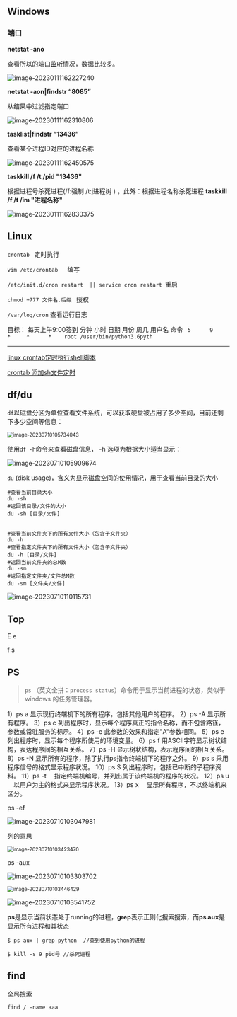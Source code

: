 ## Windows

### 端口

**netstat -ano**

查看所以的端口[监听](https://so.csdn.net/so/search?q=监听&spm=1001.2101.3001.7020)情况，数据比较多。

![image-20230111162227240](http://mk-images.tagao.top/img/image-20230111162227240.png?imageslim)

**netstat -aon|findstr “8085”**

从结果中过滤指定端口 

![image-20230111162310806](http://mk-images.tagao.top/img/image-20230111162310806.png?imageslim)

**tasklist|findstr “13436”**

查看某个进程ID对应的进程名称

![image-20230111162450575](http://mk-images.tagao.top/img/image-20230111162450575.png?imageslim)



**taskkill /f /t /pid "13436"**

根据进程号杀死进程(/f:强制 /t:j进程树 )  ，此外：根据进程名称杀死进程 **taskkill /f /t /im "进程名称"**

![image-20230111162830375](http://mk-images.tagao.top/img/image-20230111162830375.png?imageslim)









## Linux



`crontab `   定时执行

`vim /etc/crontab   `编写

`/etc/init.d/cron restart  || service cron restart `重启

`chmod +777 文件名.后缀 `   授权

`/var/log/cron` 查看运行日志

目标： 每天上午9:00签到
分钟 小时 日期  月份 周几 用户名 命令
` 5      9       *     *      *    root /user/bin/python3.6pyth`

****

[linux crontab定时执行shell脚本](https://www.cnblogs.com/chen-lhx/p/5996781.html)

[crontab 添加sh文件定时](https://www.cnblogs.com/fenglan/p/5917593.html)



## df/du

`df`以磁盘分区为单位查看文件系统，可以获取硬盘被占用了多少空间，目前还剩下多少空间等信息：

<img src="http://mk-images.tagao.top/img/image-20230710105734043.png?imageslim" alt="image-20230710105734043" style="zoom:80%;" />

使用`df -h`命令来查看磁盘信息， -h 选项为根据大小适当显示：

![image-20230710105909674](http://mk-images.tagao.top/img/image-20230710105909674.png?imageslim)



`du` (disk usage)，含义为显示磁盘空间的使用情况，用于查看当前目录的大小

```shell
#查看当前目录大小
du -sh
#返回该目录/文件的大小
du -sh [目录/文件]


#查看当前文件夹下的所有文件大小（包含子文件夹）
du -h
#查看指定文件夹下的所有文件大小（包含子文件夹）
du -h [目录/文件]
#返回当前文件夹的总M数
du -sm
#返回指定文件夹/文件总M数
du -sm [文件夹/文件]
```



![image-20230710110115731](http://mk-images.tagao.top/img/image-20230710110115731.png?imageslim)





## Top

E e

f s





## PS

> `ps` （英文全拼：`process status`）命令用于显示当前进程的状态，类似于 windows 的任务管理器。

1）ps a 显示现行终端机下的所有程序，包括其他用户的程序。
2）ps -A 显示所有程序。 
3）ps c 列出程序时，显示每个程序真正的指令名称，而不包含路径，参数或常驻服务的标示。 
4）ps -e 此参数的效果和指定"A"参数相同。 
5）ps e 列出程序时，显示每个程序所使用的环境变量。 
6）ps f 用ASCII字符显示树状结构，表达程序间的相互关系。 
7）ps -H 显示树状结构，表示程序间的相互关系。 
8）ps -N 显示所有的程序，除了执行ps指令终端机下的程序之外。 
9）ps s 采用程序信号的格式显示程序状况。 
10）ps S 列出程序时，包括已中断的子程序资料。 
11）ps -t 　指定终端机编号，并列出属于该终端机的程序的状况。 
12）ps u 　以用户为主的格式来显示程序状况。 
13）ps x 　显示所有程序，不以终端机来区分。





ps -ef

![image-20230710103047981](http://mk-images.tagao.top/img/image-20230710103047981.png?imageslim)

列的意思

<img src="http://mk-images.tagao.top/img/image-20230710103423470.png?imageslim" alt="image-20230710103423470" style="zoom: 80%;" />



ps -aux

![image-20230710103303702](http://mk-images.tagao.top/img/image-20230710103303702.png?imageslim)

<img src="http://mk-images.tagao.top/img/image-20230710103446429.png?imageslim" alt="image-20230710103446429" style="zoom: 80%;" />

![image-20230710103541752](http://mk-images.tagao.top/img/image-20230710103541752.png?imageslim)

**ps**是显示当前状态处于running的进程，**grep**表示正则化搜索搜索，而**ps aux**是显示所有进程和其状态

```shell
$ ps aux | grep python  //查到使用python的进程
```



```shell
$ kill -s 9 pid号 //杀死进程
```





## find



全局搜索

```shell
find / -name aaa
```



